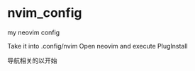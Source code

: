 # nvim_config
my neovim config

Take it into .config/nvim
Open neovim and execute PlugInstall

导航相关的以<leader>开始

